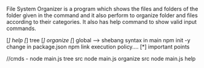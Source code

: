 File System Organizer is a program which shows the files and folders of the folder given in the command and it also perform to organize folder and files according to their categories. It also has help command to show valid input commands.

[*] help
[*] tree
[*] organize
[*] global --> shebang syntax in main
               npm init -y
               change in package.json
               npm link
               execution policy....
[*] important points


//cmds -
node main.js tree src
node main.js organize src
node main.js help